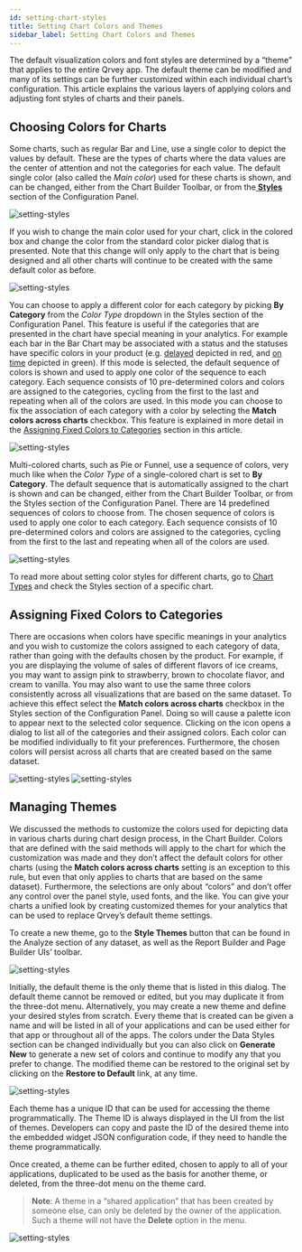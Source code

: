 ```yaml
---
id: setting-chart-styles
title: Setting Chart Colors and Themes 
sidebar_label: Setting Chart Colors and Themes 
---
```


<div style={{textAlign: "justify"}}>

The default visualization colors and font styles are determined by a “theme” that applies to the entire Qrvey app. The default theme can be modified and many of its settings can be further customized within each individual chart’s configuration. This article explains the various layers of applying colors and adjusting font styles of charts and their panels.

## Choosing Colors for Charts 
Some charts, such as regular Bar and Line, use a single color to depict the values by default. These are the types of charts where the data values are the center of attention and not the categories for each value. The default single color (also called the *Main color*) used for these charts is shown, and can be changed, either from the Chart Builder Toolbar, or from the<a href="/docs/ui-docs/dataviews/chart-builder/chart-configuration/styles"> **Styles**</a> section of the Configuration Panel.    

![setting-styles](https://s3.amazonaws.com/cdn.qrvey.com/documentation_assets/ui-docs/chart-builder/colors-and-themes/choose.png#thumbnail-40) 


If you wish to change the main color used for your chart, click in the colored box and change the color from the standard color picker dialog that is presented. Note that this change will only apply to the chart that is being designed and all other charts will continue to be created with the same default color as before.

![setting-styles](https://s3.amazonaws.com/cdn.qrvey.com/documentation_assets/ui-docs/chart-builder/colors-and-themes/color-picker.png) 

You can choose to apply a different color for each category by picking **By Category** from the *Color Type* dropdown in the Styles section of the Configuration Panel. This feature is useful if the categories that are presented in the chart have special meaning in your analytics. For example each bar in the Bar Chart may be associated with a status and the statuses have specific colors in your product (e.g. <u>delayed</u> depicted in red, and <u>on time</u> depicted in green). 
If this mode is selected, the default sequence of colors is shown and used to apply one color of the sequence to each category. Each sequence consists of 10 pre-determined colors and colors are assigned to the categories, cycling from the first to the last and repeating when all of the colors are used. 
In this mode you can choose to fix the association of each category with a color by selecting the **Match colors across charts** checkbox. This feature is explained in more detail in the <a href="#assigning-fixed-colors-to-categories">Assigning Fixed Colors to Categories</a> section in this article.
 

![setting-styles](https://s3.amazonaws.com/cdn.qrvey.com/documentation_assets/ui-docs/chart-builder/colors-and-themes/color-type.png)  

Multi-colored charts, such as Pie or Funnel, use a sequence of colors, very much like when the *Color Type* of a single-colored chart is set to **By Category**. The default sequence that is automatically assigned to the chart is shown and can be changed, either from the Chart Builder Toolbar, or from the Styles section of the Configuration Panel. There are 14 predefined sequences of colors to choose from. 
The chosen sequence of colors is used to apply one color to each category. Each sequence consists of 10 pre-determined colors and colors are assigned to the categories, cycling from the first to the last and repeating when all of the colors are used.

![setting-styles](https://s3.amazonaws.com/cdn.qrvey.com/documentation_assets/ui-docs/chart-builder/colors-and-themes/colors.png) 

To read more about setting color styles for different charts, go to <a href="/docs/ui-docs/dataviews/chart-types/bar-charts" target="_blank">Chart Types</a> and check the Styles section of a specific chart.

## Assigning Fixed Colors to Categories
There are occasions when colors have specific meanings in your analytics and you wish to customize the colors assigned to each category of data, rather than going with the defaults chosen by the product. For example, if you are displaying the volume of sales of different flavors of ice creams, you may want to assign pink to strawberry, brown to chocolate flavor, and cream to vanilla. You may also want to use the same three colors consistently across all visualizations that are based on the same dataset. 
To achieve this effect select the **Match colors across charts** checkbox in the Styles section of the Configuration Panel. Doing so will cause a palette icon to appear next to the selected color sequence. Clicking on the icon opens a dialog to list all of the categories and their assigned colors. Each color can be modified individually to fit your preferences. Furthermore, the chosen colors will persist across all charts that are created based on the same dataset.

![setting-styles](https://s3.amazonaws.com/cdn.qrvey.com/documentation_assets/ui-docs/chart-builder/colors-and-themes/theme-icon.png#thumbnail-40)
![setting-styles](https://s3.amazonaws.com/cdn.qrvey.com/documentation_assets/ui-docs/chart-builder/colors-and-themes/color-values.png#thumbnail)  



## Managing Themes
We discussed the methods to customize the colors used for depicting data in various charts during chart design process, in the Chart Builder. Colors that are defined with the said methods will apply to the chart for which the customization was made and they don’t affect the default colors for other charts (using the **Match colors across charts** setting is an exception to this rule, but even that only applies to charts that are based on the same dataset). 
Furthermore, the selections are only about “colors” and don’t offer any control over the panel style, used fonts, and the like.
You can give your charts a unified look by creating customized themes for your analytics that can be used to replace Qrvey’s default theme settings.

To create a new theme, go to the **Style Themes** button that can be found in the Analyze section of any dataset, as well as the Report Builder and Page Builder UIs’ toolbar.

![setting-styles](https://s3.amazonaws.com/cdn.qrvey.com/documentation_assets/ui-docs/chart-builder/colors-and-themes/tool-icon.png) 



Initially, the default theme is the only theme that is listed in this dialog. The default theme cannot be removed or edited, but you may duplicate it from the three-dot menu. Alternatively, you may create a new theme and define your desired styles from scratch. Every theme that is created can be given a name and will be listed in all of your applications and can be used either for that app or throughout all of the apps. The colors under the Data Styles section can be changed individually but you can also click on **Generate New** to generate a new set of colors and continue to modify any that you prefer to change. The modified theme can be restored to the original set by clicking on the **Restore to Default** link, at any time.

![setting-styles](https://s3.amazonaws.com/cdn.qrvey.com/documentation_assets/ui-docs/chart-builder/colors-and-themes/theme-modal.png) 

Each theme has a unique ID that can be used for accessing the theme programmatically. The Theme ID is always displayed in the UI from the list of themes. Developers can copy and paste the ID of the desired theme into the embedded widget JSON configuration code, if they need to handle the theme programmatically.

Once created, a theme can be further edited, chosen to apply to all of your applications, duplicated to be used as the basis for another theme, or deleted, from the three-dot menu on the theme card.


>**Note**: A theme in a “shared application” that has been created by someone else, can only be deleted by the owner of the application. Such a theme will not have the **Delete** option in the menu.

![setting-styles](https://s3.amazonaws.com/cdn.qrvey.com/documentation_assets/ui-docs/chart-builder/colors-and-themes/image13.png) 


</div>